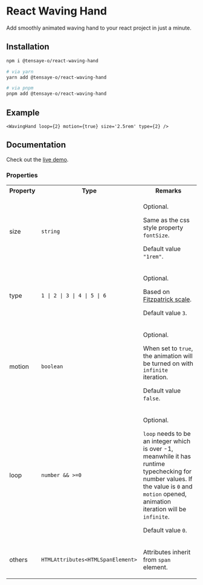 # React Waving Hand

Add smoothly animated waving hand to your react project in just a minute.

## Installation

```sh
npm i @tensaye-o/react-waving-hand

# via yarn
yarn add @tensaye-o/react-waving-hand

# via pnpm
pnpm add @tensaye-o/react-waving-hand
```

## Example

```tsx
<WavingHand loop={2} motion={true} size='2.5rem' type={2} />
```

## Documentation

Check out the [live demo]().

### Properties

<table>
  <tr>
    <th>Property</th>
    <th>Type</th>
    <th>Remarks</th>
  </tr>
  <tr>
    <td><p>size</p></td>
    <td><p><code>string</code></p></td>
    <td>
      <p>Optional.</p>
      <p>Same as the css style property <code>fontSize</code>.</p>
      <p>Default value <code>"1rem"</code>.</p>
    </td>
  </tr>
  <tr>
    <td><p>type</p></td>
    <td><p><code>1 | 2 | 3 | 4 | 5 | 6</code></p></td>
    <td>
      <p>Optional.</p>
      <p>Based on <a href="https://en.wikipedia.org/wiki/Fitzpatrick_scale">Fitzpatrick scale</a>.</p>
      <p>Default value <code>3</code>.</p>
    </td>
  </tr>
  <tr>
    <td><p>motion</p></td>
    <td><p><code>boolean</code></p></td>
    <td>
      <p>Optional.</p>
      <p>When set to <code>true</code>, the animation will be turned on with <code>infinite</code> iteration.</p>
      <p>Default value <code>false</code>.</p>
    </td>
  </tr>
  <tr>
    <td><p>loop</p></td>
    <td><p><code>number && >=0</code></p></td>
    <td>
      <p>Optional.</p>
      <p><code>loop</code> needs to be an integer which is over -1, meanwhile it has runtime typechecking for number values. If the value is <code>0</code> and <code>motion</code> opened, animation iteration will be <code>infinite</code>.</p>
      <p>Default value <code>0</code>.</p>
    </td>
  </tr>
  <tr>
    <td><p>others</p></td>
    <td><p><code>HTMLAttributes&lt;HTMLSpanElement&gt;</code></p></td>
    <td>
      <p>Attributes inherit from <code>span</code> element.</p>
    </td>
  </tr>
</table>
